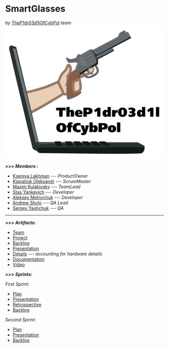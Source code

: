 # SmartGlasses
*by* [TheP1dr03d1lOfCybPol](https://github.com/orgs/progbase/teams/thep1dr03d1lofcybpol) *team*
                              ![alt-текст](https://github.com/progbase/SmartGlasses/blob/master/LOGOO.jpg "опасные типа")


***>>> Members :***

- [Kseniya Lakhman](https://github.com/KseniyaEvans)     --- *ProductOwner*
- [Klapatiuk Oleksandr](https://github.com/Sashko26)     --- *ScrumMaster*
- [Maxim Kulakivsky](https://github.com/maximkulakivsky) --- *TeamLead*
- [Stas Yankevich](https://github.com/0rqheus)           --- *Developer*
- [Aleksey Melnychuk](https://github.com/auvy)           --- *Developer*
- [Andrew Shylo](https://github.com/Some-cool-dude)      --- *QA Lead*
- [Sergey Yashchuk](https://github.com/Svetocvet)        --- *QA*

-----------------------------------------------------------------------------------------------------------------
***>>> Artifacts:***
- [Team](https://github.com/orgs/progbase/teams/thep1dr03d1lofcybpol)
- [Project](https://github.com/orgs/progbase/projects/13)
- [Backlog](https://docs.google.com/spreadsheets/d/1un0XAs5o8xwzkeLCT6S_ry1r0s9MqpnYhPaOLHUzux4/edit?usp=sharing)
- [Presentation](https://docs.google.com/presentation/d/1c-skeIGzCjr_AHHZTl8Pt_iZwTrDEFk1cEnb-BENedA/edit?usp=sharing)
- [Details](https://docs.google.com/spreadsheets/d/1zQ5nU8yNbdvmvdgXoNXcjsyCjOdJxLWxV1LH7hPNBns/edit#gid=0) --- *accounting for hardware details*
- [Documentation](https://docs.google.com/document/d/1ZoLyDXynIGcIfVbsfVJJaOoskwKTQLyxZ8SPqXixvxM/edit)
- [Video](https://youtu.be/WjjQoVtnpJU)

***>>> Sprints:***

*First Sprint:*
- [Plan](https://docs.google.com/document/d/1INPJL90f3DKKv9FarDjAiP3P5k9_NI2M-P6ZoThfkxA/edit)
- [Presentation](https://docs.google.com/presentation/d/1PeT_7ib4wr3M52Cky45VW7u0TDl4b1JRK9CbhRz3hqY/edit?usp=sharing)
- [Retrospective](https://docs.google.com/spreadsheets/d/1RpRAxShB6cKIvOiXBCNrqr4yBwJqDBSFajcrLgETUmw/edit#gid=0)
- [Backlog](https://docs.google.com/spreadsheets/d/1un0XAs5o8xwzkeLCT6S_ry1r0s9MqpnYhPaOLHUzux4/edit#gid=1425525959)

*Second Sprint:*

- [Plan](https://docs.google.com/document/d/1S2iBNohryQ-TTm_dXW6OEu4vSLIqXXCrnTk-um8b9_M/edit)
- [Presentation](https://docs.google.com/presentation/d/1okDZG0EMFgE8vkkkTHpKO7hXbgy0TEnYhQdOAcksYoI/edit?usp=sharing)
- [Backlog](https://docs.google.com/spreadsheets/d/1un0XAs5o8xwzkeLCT6S_ry1r0s9MqpnYhPaOLHUzux4/edit#gid=1863646046)
